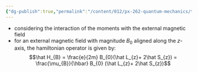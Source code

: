 ```yaml
---
{"dg-publish":true,"permalink":"/content/012/px-262-quantum-mechanics/term-1/g-additional-interactions/px-262-g6c-zeeman-effect/","noteIcon":"1","created":"2025-08-27T13:15:23.125+01:00","updated":"2024-12-21T13:13:46.000+00:00"}
---
```


- considering the interaction of the moments with the external magnetic field
- for an external magnetic field with magnitude $B_0$ aligned along the $z$-axis, the hamiltonian operator is given by: 
$$\hat H_{B} = \frac{e}{2m} B_{0}(\hat L_{z}+ 2\hat S_{z}) = \frac{\mu_{B}}{\hbar} B_{0} (\hat L_{z}+ 2\hat S_{z})$$

